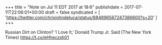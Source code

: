 +++
title = "Note on Jul 11 EDT 2017 at 18:6"
publishdate = 2017-07-11T22:06:01+00:00
draft = false
syndicated = [ 'https://twitter.com/chrisjohndeluca/status/884896587247386600?s=20' ]
+++

Russian Dirt on Clinton? ‘I Love It,’ Donald Trump Jr. Said (The New York Times) https://t.co/eHheczsh01
